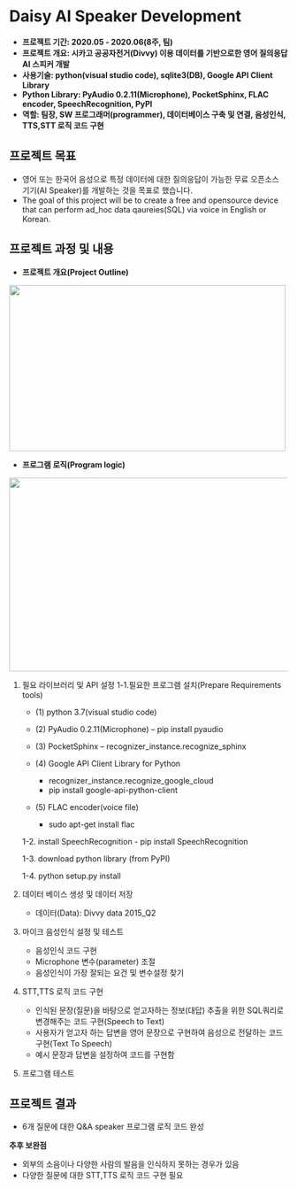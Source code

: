 # Daisy AI Speaker Development

- **프로젝트 기간: 2020.05 - 2020.06(8주, 팀)**
- **프로젝트 개요: 시카고 공공자전거(Divvy) 이용 데이터를 기반으로한 영어 질의응답 AI 스피커 개발**
- **사용기술: python(visual studio code), sqlite3(DB), Google API Client Library**
- **Python Library: PyAudio 0.2.11(Microphone), PocketSphinx, FLAC encoder, SpeechRecognition, PyPI**
- **역할: 팀장, SW 프로그래머(programmer), 데이터베이스 구축 및 연결, 음성인식, TTS,STT 로직 코드 구현**


## 프로젝트 목표
- 영어 또는 한국어 음성으로 특정 데이터에 대한 질의응답이 가능한 무료 오픈소스 기기(AI Speaker)를 개발하는 것을 목표로 했습니다.
- The goal of this project will be to create a free and opensource device that can perform ad_hoc data qaureies(SQL) via voice in English or Korean. 


## 프로젝트 과정 및 내용
- **프로젝트 개요(Project Outline)**
<img width="500"  height="300" src="https://user-images.githubusercontent.com/65681568/137986387-da792c15-503e-409f-a9c1-66da58155ea6.PNG">

- **프로그램 로직(Program logic)**
<img width="600"  height="350" src="https://user-images.githubusercontent.com/65681568/137985791-d138313c-136c-44ab-93bd-e58c9be79766.PNG">


1. 필요 라이브러리 및 API 설정
   1-1.필요한 프로그램 설치(Prepare Requirements tools)
   
    * (1)	python 3.7(visual studio code)

    * (2)	PyAudio 0.2.11(Microphone) 
        – pip install pyaudio
    
    * (3)	PocketSphinx 
        – recognizer_instance.recognize_sphinx
    
    * (4)	Google API Client Library for Python 
        - recognizer_instance.recognize_google_cloud
        - pip install google-api-python-client
    
    * (5) FLAC encoder(voice file)
        - sudo apt-get install flac

    1-2. install SpeechRecognition
        - pip install SpeechRecognition

    1-3. download python library (from PyPI)

    1-4. python setup.py install
    
2. 데이터 베이스 생성 및 데이터 저장
   - 데이터(Data): Divvy data 2015_Q2
 
3. 마이크 음성인식 설정 및 테스트
   - 음성인식 코드 구현
   - Microphone 변수(parameter) 조절  
   - 음성인식이 가장 잘되는 요건 및 변수설정 찾기

4. STT,TTS 로직 코드 구현
   - 인식된 문장(질문)을 바탕으로 얻고자하는 정보(대답) 추출을 위한 SQL쿼리로 변경해주는 코드 구현(Speech to Text)
   - 사용자가 얻고자 하는 답변을 영어 문장으로 구현하여 음성으로 전달하는 코드 구현(Text To Speech)
   - 예시 문장과 답변을 설정하여 코드를 구현함

5. 프로그램 테스트

## 프로젝트 결과
- 6개 질문에 대한 Q&A speaker 프로그램 로직 코드 완성

**추후 보완점**
- 외부의 소음이나 다양한 사람의 발음을 인식하지 못하는 경우가 있음
- 다양한 질문에 대한 STT,TTS 로직 코드 구현 필요



